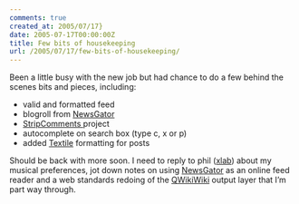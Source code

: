 ```yaml
---
comments: true
created_at: 2005/07/17}
date: 2005-07-17T00:00:00Z
title: Few bits of housekeeping
url: /2005/07/17/few-bits-of-housekeeping/
---
```


<p>
Been a little busy with the new job but had chance to do a few behind the scenes bits and pieces, including:

</p>
<ul>
<li>
valid and formatted feed

</li>
<li>
blogroll from <a href="http://www.newsgator.com">NewsGator</a>

</li>
<li>
<a href="http://www.morethanseven.net/projects/12">StripComments </a> project

</li>
<li>
autocomplete on search box (type c, x or p)

</li>
<li>
added <a href="http://www.textism.com">Textile</a> formatting for posts

</li>
</ul>
<p>
Should be back with more soon. I need to reply to phil (<a href="http://xlab.co.uk">xlab</a>) about my musical preferences, jot down notes on using <a href="http://www.newsgator.com">NewsGator</a> as an online feed reader and a web standards redoing of the <a href="http://www.qwikiwiki.com">QWikiWiki</a> output layer that I’m part way through.

</p>
